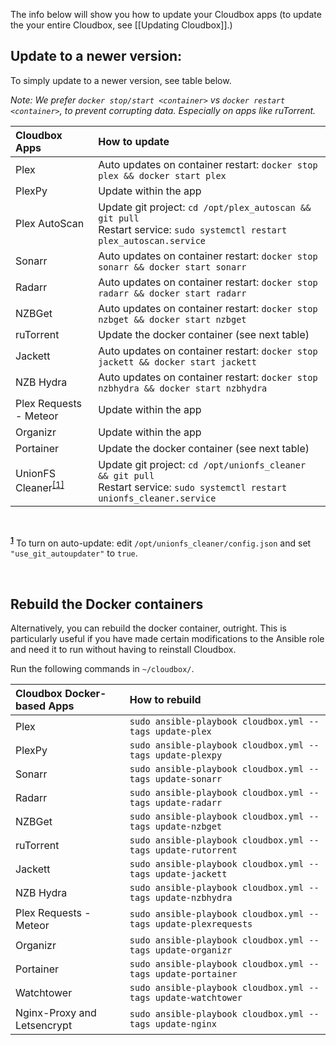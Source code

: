 The info below will show you how to update your Cloudbox apps (to update the your entire Cloudbox, see [[Updating Cloudbox]].)


## Update to a newer version:

To simply update to a newer version, see table below. 

_Note: We prefer `docker stop/start <container>` vs `docker restart <container>`, to prevent corrupting data. Especially on apps like ruTorrent._

| Cloudbox Apps                                      | How to update                                                                                                                      |
|:-------------------------------------------------- |:---------------------------------------------------------------------------------------------------------------------------------- |
| Plex                                               | Auto updates on container restart: `docker stop plex && docker start plex`                                                         |
| PlexPy                                             | Update within the app                                                                                                              |
| Plex AutoScan                                      | Update git project: `cd /opt/plex_autoscan && git pull` <br /> Restart service: `sudo systemctl restart plex_autoscan.service`     |
| Sonarr                                             | Auto updates on container restart: `docker stop sonarr && docker start sonarr`                                                     |
| Radarr                                             | Auto updates on container restart: `docker stop radarr && docker start radarr`                                                     |
| NZBGet                                             | Auto updates on container restart: `docker stop nzbget && docker start nzbget`                                                     |
| ruTorrent                                          | Update the docker container (see next table)                                                                                       |
| Jackett                                            | Auto updates on container restart: `docker stop jackett && docker start jackett`                                                   |
| NZB Hydra                                          | Auto updates on container restart: `docker stop nzbhydra && docker start nzbhydra`                                                 |
| Plex Requests - Meteor                             | Update within the app                                                                                                              |
| Organizr                                           | Update within the app                                                                                                              |
| Portainer                                          | Update the docker container (see next table)                                                                                       | 
| UnionFS Cleaner<sup name="a1">[\[1\]](#f1) </sup> | Update git project: `cd /opt/unionfs_cleaner && git pull` <br /> Restart service: `sudo systemctl restart unionfs_cleaner.service` |

<br />

<sup><b name="f1">[1](#a1)</b></sup> To turn on auto-update:  edit `/opt/unionfs_cleaner/config.json` and set `"use_git_autoupdater"` to `true`. 


<br />


## Rebuild the Docker containers

Alternatively, you can rebuild the docker container, outright.  This is particularly useful if you have made certain modifications to the Ansible role and need it to run without having to reinstall Cloudbox. 

Run the following commands in `~/cloudbox/`.


| Cloudbox Docker-based Apps  | How to rebuild                                                  |
|:--------------------------- |:--------------------------------------------------------------- |
| Plex                        | `sudo ansible-playbook cloudbox.yml --tags update-plex`         |
| PlexPy                      | `sudo ansible-playbook cloudbox.yml --tags update-plexpy`       |
| Sonarr                      | `sudo ansible-playbook cloudbox.yml --tags update-sonarr`       |
| Radarr                      | `sudo ansible-playbook cloudbox.yml --tags update-radarr`       |
| NZBGet                      | `sudo ansible-playbook cloudbox.yml --tags update-nzbget`       |
| ruTorrent                   | `sudo ansible-playbook cloudbox.yml --tags update-rutorrent`    | 
| Jackett                     | `sudo ansible-playbook cloudbox.yml --tags update-jackett`      |
| NZB Hydra                   | `sudo ansible-playbook cloudbox.yml --tags update-nzbhydra`     |
| Plex Requests - Meteor      | `sudo ansible-playbook cloudbox.yml --tags update-plexrequests` |
| Organizr                    | `sudo ansible-playbook cloudbox.yml --tags update-organizr`     |
| Portainer                   | `sudo ansible-playbook cloudbox.yml --tags update-portainer`    |
| Watchtower                  | `sudo ansible-playbook cloudbox.yml --tags update-watchtower`   |
| Nginx-Proxy and Letsencrypt | `sudo ansible-playbook cloudbox.yml --tags update-nginx`        |

